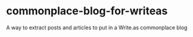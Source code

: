 # commonplace-blog-for-writeas
A way to extract posts and articles to put in a Write.as commonplace blog
